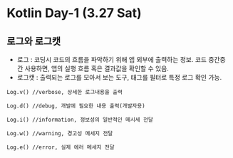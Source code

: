 # Kotlin Day-1 (3.27 Sat)

## 로그와 로그캣

* 로그 : 코딩시 코드의 흐름을 파악하기 위해 앱 외부에 출력하는 정보. 코드 중간중간 사용하면, 앱의 실행 흐름 혹은 결과값을 확인할 수 있음.
* 로그캣 : 출력되는 로그를 모아서 보는 도구, 태그를 필터로 특정 로그 확인 가능.
```   
Log.v() //verbose, 상세한 로그내용을 출력
  
Log.d() //debug, 개발에 필요한 내용 출력(개발자용)
 
Log.i() //information, 정보성의 일반적인 메시세 전달
  
Log.w() //warning, 경고성 메세지 전달
  
Log.e() //error, 실제 에러 메세지 전달
```
